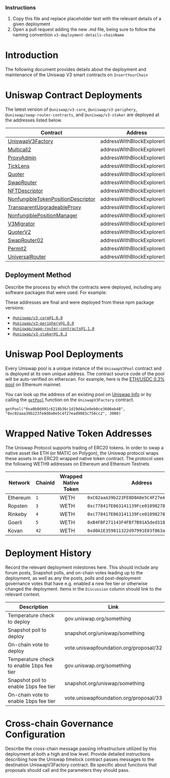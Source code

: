 ### Instructions
1) Copy this file and replace placeholder text with the relevant details of a given deployment
2) Open a pull request adding the new .md file, being sure to follow the naming convention `v3-deployment-details-chainName`

# Introduction
The following document provides details about the deployment and maintenance of the Uniswap V3 smart contracts on `InsertYourChain`

# Uniswap Contract Deployments
The latest version of `@uniswap/v3-core`, `@uniswap/v3-periphery`, `@uniswap/swap-router-contracts`, and `@uniswap/v3-staker` are deployed at the addresses listed below.

| Contract                                                                                                                                                     | Address                      |
| ------------------------------------------------------------------------------------------------------------------------------------------------------------ | ---------------------------- |
| [UniswapV3Factory](https://github.com/Uniswap/uniswap-v3-core/blob/v1.0.0/contracts/UniswapV3Factory.sol)                                                    | addressWithBlockExplorerLink |
| [Multicall2](https://etherscan.io/address/0x5BA1e12693Dc8F9c48aAD8770482f4739bEeD696#code)                                                                   | addressWithBlockExplorerLink |
| [ProxyAdmin](https://github.com/OpenZeppelin/openzeppelin-contracts/blob/v3.4.1-solc-0.7-2/contracts/proxy/ProxyAdmin.sol)                                   | addressWithBlockExplorerLink |
| [TickLens](https://github.com/Uniswap/uniswap-v3-periphery/blob/v1.0.0/contracts/lens/TickLens.sol)                                                          | addressWithBlockExplorerLink |
| [Quoter](https://github.com/Uniswap/uniswap-v3-periphery/blob/v1.0.0/contracts/lens/Quoter.sol)                                                              | addressWithBlockExplorerLink |
| [SwapRouter](https://github.com/Uniswap/uniswap-v3-periphery/blob/v1.0.0/contracts/SwapRouter.sol)                                                           | addressWithBlockExplorerLink |
| [NFTDescriptor](https://github.com/Uniswap/uniswap-v3-periphery/blob/v1.0.0/contracts/libraries/NFTDescriptor.sol)                                           | addressWithBlockExplorerLink |
| [NonfungibleTokenPositionDescriptor](https://github.com/Uniswap/uniswap-v3-periphery/blob/v1.0.0/contracts/NonfungibleTokenPositionDescriptor.sol)           | addressWithBlockExplorerLink |
| [TransparentUpgradeableProxy](https://github.com/OpenZeppelin/openzeppelin-contracts/blob/v3.4.1-solc-0.7-2/contracts/proxy/TransparentUpgradeableProxy.sol) | addressWithBlockExplorerLink |
| [NonfungiblePositionManager](https://github.com/Uniswap/uniswap-v3-periphery/blob/v1.0.0/contracts/NonfungiblePositionManager.sol)                           | addressWithBlockExplorerLink |
| [V3Migrator](https://github.com/Uniswap/uniswap-v3-periphery/blob/v1.0.0/contracts/V3Migrator.sol)                                                           | addressWithBlockExplorerLink |
| [QuoterV2](https://github.com/Uniswap/v3-periphery/blob/main/contracts/lens/QuoterV2.sol)                                                                    | addressWithBlockExplorerLink |
| [SwapRouter02](https://github.com/Uniswap/swap-router-contracts/blob/main/contracts/SwapRouter02.sol)                                                        | addressWithBlockExplorerLink |
| [Permit2](https://github.com/Uniswap/permit2)                                                                                                                | addressWithBlockExplorerLink |
| [UniversalRouter](https://github.com/Uniswap/universal-router/blob/main/contracts/UniversalRouter.sol)                                                       | addressWithBlockExplorerLink |

## Deployment Method

Describe the process by which the contracts were deployed, including any software packages that were used. For example:

These addresses are final and were deployed from these npm package versions:

- [`@uniswap/v3-core@1.0.0`](https://github.com/Uniswap/uniswap-v3-core/tree/v1.0.0)
- [`@uniswap/v3-periphery@1.0.0`](https://github.com/Uniswap/uniswap-v3-periphery/tree/v1.0.0)
- [`@uniswap/swap-router-contracts@1.1.0`](https://github.com/Uniswap/swap-router-contracts/tree/v1.1.0)
- [`@uniswap/v3-staker@1.0.2`](https://github.com/Uniswap/v3-staker/tree/v1.0.2)

# Uniswap Pool Deployments

Every Uniswap pool is a unique instance of the `UniswapV3Pool` contract and is deployed at its own unique address. The contract source code of the pool will be auto-verified on etherscan. For example, here is the [ETH/USDC 0.3% pool](https://etherscan.io/address/0x8ad599c3a0ff1de082011efddc58f1908eb6e6d8) on Ethereum mainnet.

You can look up the address of an existing pool on [Uniswap Info](https://info.uniswap.org/#/) or by calling the [`getPool`](../reference/core/interfaces/IUniswapV3Factory.md#getpool) function on the `UniswapV3Factory` contract.

```solidity
getPool("0xa0b86991c6218b36c1d19d4a2e9eb0ce3606eb48", "0xc02aaa39b223fe8d0a0e5c4f27ead9083c756cc2", 3000)
```

# Wrapped Native Token Addresses

The Uniswap Protocol supports trading of ERC20 tokens. In order to swap a native asset like ETH (or MATIC on Polygon), the Uniswap protocol wraps these assets in an ERC20 wrapped native token contract. The protocol uses the following WETH9 addresses on Ethereum and Ethereum Testnets

| Network  | ChainId | Wrapped Native Token | Address                                      |
| -------- | ------- | -------------------- | -------------------------------------------- |
| Ethereum | `1`     | WETH                 | `0xC02aaA39b223FE8D0A0e5C4F27eAD9083C756Cc2` |
| Ropsten  | `3`     | WETH                 | `0xc778417E063141139Fce010982780140Aa0cD5Ab` |
| Rinkeby  | `4`     | WETH                 | `0xc778417E063141139Fce010982780140Aa0cD5Ab` |
| Goerli   | `5`     | WETH                 | `0xB4FBF271143F4FBf7B91A5ded31805e42b2208d6` |
| Kovan    | `42`    | WETH                 | `0xd0A1E359811322d97991E03f863a0C30C2cF029C` |

# Deployment History
Record the relevant deployment milestones here. This should include any forum posts, Snapshot polls, and on-chain votes leading up to the deployment, as well as any the posts, polls and post-deployment governance votes that have e.g. enabled a new fee tier or otherwise changed the deployment. Items in the `Discussion` column should link to the relevant context.

| Description                               | Link                                   |
| ----------------------------------------- | -------------------------------------- |
| Temperature check to deploy               | gov.uniswap.org/something              |
| Snapshot poll to deploy                   | snapshot.org/uniswap/something         |
| On-chain vote to deploy                   | vote.uniswapfoundation.org/proposal/32 |
| Temperature check to enable 1bps fee tier | gov.uniswap.org/something              |
| Snapshot poll to enable 1bps fee tier     | snapshot.org/uniswap/something         |
| On-chain vote to enable 1bps fee tier     | vote.uniswapfoundation.org/proposal/33 |

# Cross-chain Governance Configuration
Describe the cross-chain message passing infrastructure utilized by this deployment at both a high and low level. Provide detailed instructions describing how the Uniswap timelock contract passes messages to the destination UniswapV3Factory contract. Be specific about functions that proposals should call and the parameters they should pass.
